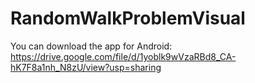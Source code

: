 # RandomWalkProblemVisual
You can download the app for Android:
https://drive.google.com/file/d/1yoblk9wVzaRBd8_CA-hK7F8a1nh_N8zU/view?usp=sharing
